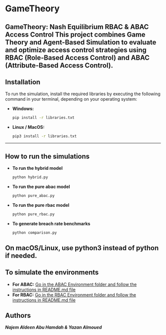 # GameTheory
**GameTheory: Nash Equilibrium RBAC &amp; ABAC Access Control**
This project combines Game Theory and Agent-Based Simulation to evaluate and optimize access control strategies using RBAC (Role-Based Access Control) and ABAC (Attribute-Based Access Control).
---
## Installation
To run the simulation, install the required libraries by executing the following command in your terminal, depending on your operating system:
- **Windows:**
  ```bash
  pip install -r libraries.txt

- **Linux / MacOS:**
  ```bash
  pip3 install -r libraries.txt
---
## How to run the simulations
- **To run the hybrid model**
  ```bash
  python hybrid.py
  
- **To run the pure abac model**
  ```bash
  python pure_abac.py
  
- **To run the pure rbac model**
  ```bash
  python pure_rbac.py

- **To generate breach rate benchmarks**
  ```bash
  python comparison.py

 On macOS/Linux, use python3 instead of python if needed.
---
## To simulate the environments
- **For ABAC:**
  <ins>Go in the ABAC Environment folder and follow the instructions in README.md file</ins>
- **For RBAC:**
  <ins>Go in the RBAC Environment folder and follow the instructions in README.md file</ins>

## Authors
***Najem Aldeen Abu Hamdah & Yazan Almoued***
